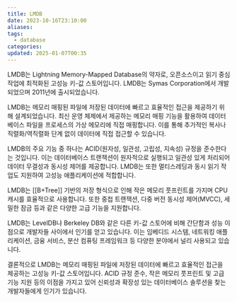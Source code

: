 ```yaml
---
title: LMDB
date: 2023-10-16T23:10:00
aliases: 
tags:
  - database
categories: 
updated: 2025-01-07T00:35
---
```


LMDB는 Lightning Memory-Mapped Database의 약자로, 오픈소스이고 읽기 중심 작업에 최적화된 고성능 키-값 스토어입니다. LMDB는 Symas Corporation에서 개발되었으며 2011년에 출시되었습니다.

LMDB는 메모리 매핑된 파일에 저장된 데이터에 빠르고 효율적인 접근을 제공하기 위해 설계되었습니다. 최신 운영 체제에서 제공하는 메모리 매핑 기능을 활용하여 데이터베이스 파일을 프로세스의 가상 메모리에 직접 매핑합니다. 이를 통해 추가적인 복사나 직렬화/역직렬화 단계 없이 데이터에 직접 접근할 수 있습니다.

LMDB의 주요 기능 중 하나는 ACID(원자성, 일관성, 고립성, 지속성) 규정을 준수한다는 것입니다. 이는 데이터베이스 트랜잭션이 원자적으로 실행되고 일관성 있게 처리되어 데이터 무결성과 동시성 제어를 제공합니다. LMDB는 또한 멀티스레딩과 동시 읽기 작업도 지원하여 고성능 애플리케이션에 적합합니다.

LMDB는 [[B+Tree]] 기반의 저장 형식으로 인해 작은 메모리 풋프린트를 가지며 CPU 캐시를 효율적으로 사용합니다. 또한 중첩 트랜잭션, 다중 버전 동시성 제어(MVCC), 세밀한 잠금 등과 같은 다양한 고급 기능을 지원합니다.

LMDB는 LevelDB나 Berkeley DB와 같은 다른 키-값 스토어에 비해 간단함과 성능 이점으로 개발자들 사이에서 인기를 얻고 있습니다. 이는 임베디드 시스템, 네트워킹 애플리케이션, 금융 서비스, 분산 컴퓨팅 프레임워크 등 다양한 분야에서 널리 사용되고 있습니다.

결론적으로 LMDB는 메모리 매핑된 파일에 저장된 데이터에 빠르고 효율적인 접근을 제공하는 고성능 키-값 스토어입니다. ACID 규정 준수, 작은 메모리 풋프린트 및 고급 기능 지원 등의 이점을 가지고 있어 신뢰성과 확장성 있는 데이터베이스 솔루션을 찾는 개발자들에게 인기가 있습니다.
